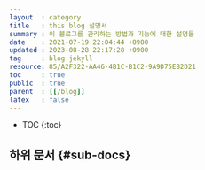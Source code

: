 ```yaml
---
layout  : category
title   : this blog 설명서
summary : 이 블로그를 관리하는 방법과 기능에 대한 설명들
date    : 2021-07-19 22:04:44 +0900
updated : 2023-08-28 22:17:28 +0900
tag     : blog jekyll
resource: 85/A2F322-AA46-4B1C-B1C2-9A9D75E82D21
toc     : true
public  : true
parent  : [[/blog]]
latex   : false
---
```

* TOC
{:toc}

## 하위 문서 {#sub-docs}
